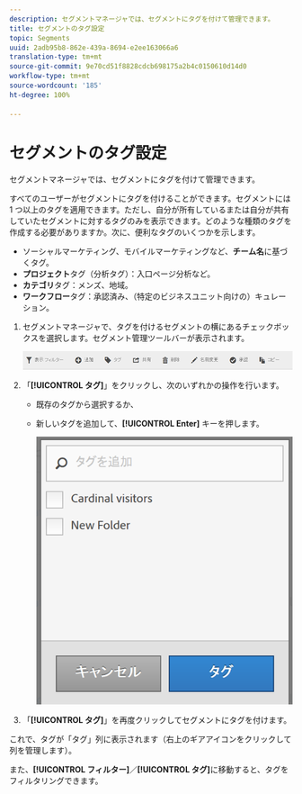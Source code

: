 ```yaml
---
description: セグメントマネージャでは、セグメントにタグを付けて管理できます。
title: セグメントのタグ設定
topic: Segments
uuid: 2adb95b8-862e-439a-8694-e2ee163066a6
translation-type: tm+mt
source-git-commit: 9e70cd51f8828cdcb698175a2b4c0150610d14d0
workflow-type: tm+mt
source-wordcount: '185'
ht-degree: 100%

---
```



# セグメントのタグ設定

セグメントマネージャでは、セグメントにタグを付けて管理できます。

すべてのユーザーがセグメントにタグを付けることができます。セグメントには 1 つ以上のタグを適用できます。ただし、自分が所有しているまたは自分が共有していたセグメントに対するタグのみを表示できます。どのような種類のタグを作成する必要がありますか。次に、便利なタグのいくつかを示します。

* ソーシャルマーケティング、モバイルマーケティングなど、**チーム名**&#x200B;に基づくタグ。
* **プロジェクト**&#x200B;タグ（分析タグ）：入口ページ分析など。
* **カテゴリ**&#x200B;タグ：メンズ、地域。
* **ワークフロー**&#x200B;タグ：承認済み、（特定のビジネスユニット向けの）キュレーション。

1. セグメントマネージャで、タグを付けるセグメントの横にあるチェックボックスを選択します。セグメント管理ツールバーが表示されます。

   ![](assets/segment_mgmt_toolbar.png)

1. 「**[!UICONTROL タグ]**」をクリックし、次のいずれかの操作を行います。

   * 既存のタグから選択するか、
   * 新しいタグを追加して、**[!UICONTROL Enter]** キーを押します。

      ![](assets/tagging_ui.png)

1. 「**[!UICONTROL タグ]**」を再度クリックしてセグメントにタグを付けます。

これで、タグが「タグ」列に表示されます（右上のギアアイコンをクリックして列を管理します）。

また、**[!UICONTROL フィルター]**／**[!UICONTROL タグ]**&#x200B;に移動すると、タグをフィルタリングできます。
